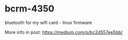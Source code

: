 # bcrm-4350
bluetooth for my wifi card - linux firmware

More info in post: https://medium.com/p/bc2d557ee5bb/

